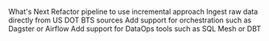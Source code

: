 


What's Next
Refactor pipeline to use incremental approach
Ingest raw data directly from US DOT BTS sources
Add support for orchestration such as Dagster or Airflow
Add support for DataOps tools such as SQL Mesh or DBT
